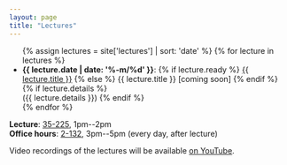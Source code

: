 ```yaml
---
layout: page
title: "Lectures"
---
```


<ul class="double-spaced">
  {% assign lectures = site['lectures'] | sort: 'date' %}
  {% for lecture in lectures %}
    <li>
      <strong>{{ lecture.date | date: '%-m/%d' }}</strong>:
      {% if lecture.ready %}
        <a href="{{ lecture.url }}">{{ lecture.title }}</a>
      {% else %}
        {{ lecture.title }} [coming soon]
      {% endif %}
      {% if lecture.details %}
        <br>
        ({{ lecture.details }})
      {% endif %}
    </li>
  {% endfor %}
</ul>

**Lecture**: [35-225](https://whereis.mit.edu/?go=35), 1pm--2pm<br>
**Office hours**: [2-132](https://whereis.mit.edu/?go=2), 3pm--5pm (every day, after lecture)

Video recordings of the lectures will be available <a href="https://www.youtube.com/@dcai-course">on YouTube</a>.
